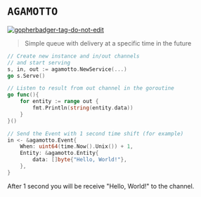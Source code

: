 # `AGAMOTTO`

<a href='https://github.com/jpoles1/gopherbadger' target='_blank'>![gopherbadger-tag-do-not-edit](https://img.shields.io/badge/Go%20Coverage-96%25-brightgreen.svg?longCache=true&style=flat)</a>

> Simple queue with delivery at a specific time in the future

```go
// Create new instance and in/out channels
// and start serving
s, in, out := agamotto.NewService(...)
go s.Serve()

// Listen to result from out channel in the goroutine
go func(){
    for entity := range out {
        fmt.Println(string(entity.data))
    }
}()

// Send the Event with 1 second time shift (for example)
in <- &agamotto.Event{
    When: uint64(time.Now().Unix()) + 1,
    Entity: &agamotto.Entity{
        data: []byte{"Hello, World!"},
    },
}
```
After 1 second you will be receive "Hello, World!" to the channel.